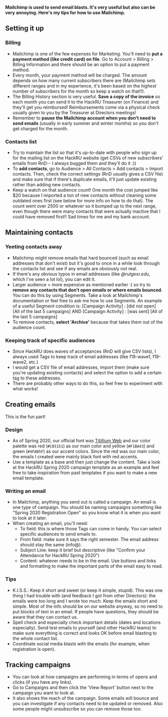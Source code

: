 **Mailchimp is used to send email blasts. It's very useful but also can be very annoying. Here's my tips for how to use Mailchimp.**

## Setting it up
### Billing
- Mailchimp is one of the few expenses for Marketing. You'll need to **put a payment method (like credit card) on file**. Go to Account > Billing > Billing Information and there should be an option to put a payment method.
- Every month, your payment method will be charged. The amount depends on how many current subscribers there are (Mailchimp sets different ranges and in my experience, it's been based on the *highest* number of subscribers for the month so keep a watch on that!!).
- The Billing History section is very useful. **Save a copy of the invoice** so each month you can send it to the HackRU Treasurer (on Finance) and they'll get you reimbursed! Reimbursements come via a physical check usually given to you by the Treasurer at Directors meetings!
- Remember to **pause the Mailchimp account when you don't need to send emails** (usually in early summer and winter months) so you don't get charged for the month.
### Contacts list
- Try to maintain the list so that it's up-to-date with people who sign up for the mailing list on the HackRU website (get CSVs of new subscribers' emails from RnD-- I always bugged them and they'll do it :))
- To **add contacts**, go to Audience > All Contacts > Add contacts > Import contacts. Then, check the correct settings (RnD usually gives a CSV file) and make sure that if there's duplicate emails, it'll just update existing rather than adding new contacts. 
- Keep a watch on that audience count! One month the cost jumped like $20 because I imported a ton of new contacts without cleaning some outdated ones first (see below for more info on how to do that). The count went over 2500 or whatever so it bumped up to the next range, even though there were many contacts that were actually inactive that I could have removed first!! Sad times for me and my bank account.

## Maintaining contacts
### Yeeting contacts away
- Mailchimp might remove emails that hard bounced (such as email addresses that don't exist) but it's good to once in a while look through the contacts list and see if any emails are obviously not real.
- If there's any obvious typos in email addresses (like *@rutgesr.edu*, which I've seen a lot lol), you can edit it.
- Larger audience = more expensive as mentioned earlier :( so try to **remove any contacts that don't open emails or where emails bounced**. You can do this by using Segments. Take a look at Mailchimp's documentation or feel free to ask me how to use Segments. An example of a useful Segment condition is: [Campaign Activity] : [did not open] [All of the last 5 campaigns] AND [Campaign Activity] : [was sent] [All of the last 5 campaigns]
- To remove contacts, **select 'Archive'** because that takes them out of the audience count.
### Keeping track of specific audiences
- Since HackRU does waves of acceptances (RnD will give CSV lists), I always used Tags to keep track of email addresses (like f19-wave1, f19-wave2, etc.)
- I would get a CSV file of email addresses, import them (make sure you're updating existing contacts) and select the option to add a certain tag to these addresses.
- There are probably other ways to do this, so feel free to experiment with what works!

## Creating emails
This is the fun part!
### Design
- As of Spring 2020, our official font was [Titillium Web](https://fonts.google.com/specimen/Titillium+Web?preview.text=HackRU&preview.text_type=custom) and our color palette was red (`#C85151`) as our main color and yellow (`#F1BA43`) and green (`#4FAB5F`) as our accent colors. Since the red was our main color, the emails I created were mainly black font with red accents.
- Use a template as a base and then just change the content. Take a look at the HackRU Spring 2020 campaign template as an example and feel free to take inspiration from past templates if you want to make a new email template.
### Writing an email
- In Mailchimp, anything you send out is called a campaign. An email is one type of campaign. You should be naming campaigns something like "Spring 2020 Registration Open" so you know what it is when you want to look at it later.
- When creating an email, you'll need:
    - To field: this is where those Tags can come in handy. You can select specific audiences to send emails to.
    - From field: make sure it says the right semester. The email address should stay the same (info@).
    - Subject Line: keep it brief but descriptive (like "Confirm your Attendance for HackRU Spring 2020")
    - Content: whatever needs to be in the email. Use buttons and links and formatting to make the important parts of the email easy to read.
### Tips
- K.I.S.S.: Keep it short and sweet (or keep it simple, stupid). This was one thing I had trouble with (and feedback I got from other Directors): the emails were too long and I wrote too much. Keep the emails short and simple. Most of the info should be on our website anyway, so no need to put blocks of text in an email. If people have questions, they should be aware that they can contact us.
- Spell check and especially check important details (dates and locations especially). Send test emails to yourself (and other HackRU teams) to make sure everything is correct and looks OK before email blasting to the whole contact list.
- Coordinate social media blasts with the emails (for example, when registration is open).

## Tracking campaigns
- You can look at how campaigns are performing in terms of opens and clicks (if you have any links).
- Go to Campaigns and then click the 'View Report' button next to the campaign you want to look at.
- It also shows the reach of the campaign. Some emails will bounce and you can investigate if any contacts need to be updated or removed. Also some people might unsubscribe so you can remove those too.
